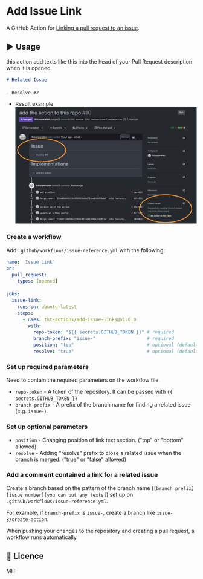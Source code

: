 # Add Issue Link
A GitHub Action for [Linking a pull request to an issue](https://help.github.com/en/enterprise/2.17/user/github/managing-your-work-on-github/linking-a-pull-request-to-an-issue).

## :arrow_forward: Usage
this action add texts like this into the head of your Pull Request description when it is opened.

```md
# Related Issue

- Resolve #2
```

- Result example
![Linking a pull request to an issue](readmeImages/pull-request.png)

### Create a workflow

Add `.github/workflows/issue-reference.yml` with the following:

```yml
name: 'Issue Link'
on:
  pull_request:
    types: [opened]

jobs:
  issue-link:
    runs-on: ubuntu-latest
    steps:
      - uses: tkt-actions/add-issue-links@v1.0.0
        with:
          repo-token: "${{ secrets.GITHUB_TOKEN }}" # required
          branch-prefix: "issue-"                   # required
          position: "top"                           # optional (default: "bottom")
          resolve: "true"                           # optional (default: "false")
```

### Set up required parameters
Need to contain the required parameters on the workflow file.

- `repo-token` - A token of the repository. It can be passed with `{{ secrets.GITHUB_TOKEN }}`
- `branch-prefix` - A prefix of the branch name for finding a related issue (e.g. `issue-`).

### Set up optional parameters

- `position` - Changing position of link text section. ("top" or "bottom" allowed)
- `resolve` - Adding \"resolve\" prefix to close a related issue when the branch is merged. ("true" or "false" allowed)

### Add a comment contained a link for a related issue
Create a branch based on the pattern of the branch name (`[branch prefix][issue number][you can put any texts]`) set up on `.github/workflows/issue-reference.yml`.

For example, if `branch-prefix` is `issue-`, create a branch like `issue-8/create-action`.

When pushing your changes to the repository and creating a pull request, a workflow runs automatically.

## :memo: Licence
MIT
